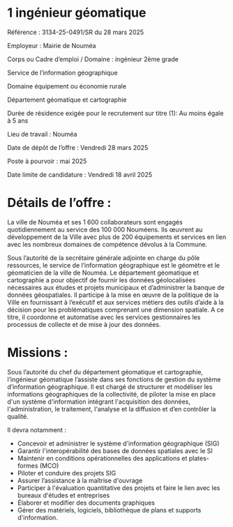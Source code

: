 # 1 ingénieur géomatique

Référence : 3134-25-0491/SR du 28 mars 2025

Employeur : Mairie de Nouméa

Corps ou Cadre d’emploi / Domaine : ingénieur 2ème grade

Service de l’information géographique

Domaine équipement ou économie rurale

Département géomatique et cartographie

Durée de résidence exigée pour le recrutement sur titre (1): Au moins égale à 5 ans

Lieu de travail : Nouméa

Date de dépôt de l’offre : Vendredi 28 mars 2025

Poste à pourvoir : mai 2025

Date limite de candidature : Vendredi 18 avril 2025

# Détails de l’offre :

La ville de Nouméa et ses 1 600 collaborateurs sont engagés quotidiennement au service des 100 000 Nouméens. Ils œuvrent au développement de la Ville avec plus de 200 équipements et services en lien avec les nombreux domaines de compétence dévolus à la Commune.

Sous l’autorité de la secrétaire générale adjointe en charge du pôle ressources, le service de l’information géographique est le géomètre et le géomaticien de la ville de Nouméa. Le département géomatique et cartographie a pour objectif de fournir les données géolocalisées nécessaires aux études et projets municipaux et d’administrer la banque de données géospatiales. Il participe à la mise en œuvre de la politique de la Ville en fournissant à l’exécutif et aux services métiers des outils d’aide à la décision pour les problématiques comprenant une dimension spatiale. A ce titre, il coordonne et automatise avec les services gestionnaires les processus de collecte et de mise à jour des données.

# Missions :

Sous l’autorité du chef du département géomatique et cartographie, l’ingénieur géomatique l’assiste dans ses fonctions de gestion du système d’information géographique. Il est chargé de structurer et modéliser les informations géographiques de la collectivité, de piloter la mise en place d'un système d'information intégrant l'acquisition des données, l'administration, le traitement, l'analyse et la diffusion et d’en contrôler la qualité.

Il devra notamment :

- Concevoir et administrer le système d'information géographique (SIG)
- Garantir l'interopérabilité des bases de données spatiales avec le SI
- Maintenir en conditions opérationnelles des applications et plates-formes (MCO)
- Piloter et conduire des projets SIG
- Assurer l’assistance à la maîtrise d'ouvrage
- Participer à l'évaluation quantitative des projets et faire le lien avec les bureaux d'études et entreprises
- Élaborer et modifier des documents graphiques
- Gérer des matériels, logiciels, bibliothèque de plans et supports d'information.